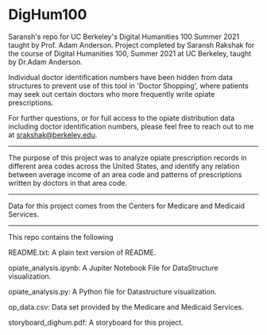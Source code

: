 # DigHum100
Saransh's repo for UC Berkeley's Digital Humanities 100 Summer 2021 taught by Prof. Adam Anderson. 
Project completed by Saransh Rakshak for the course of Digital Humanities 100, Summer 2021 at UC Berkeley, taught by Dr.Adam Anderson.

Individual doctor identification numbers have been hidden from data structures to prevent use of this tool in 'Doctor Shopping', where patients may seek out certain doctors who more frequently write opiate prescriptions.

For further questions, or for full access to the opiate distribution data including doctor identification numbers, please feel free to reach out to me at srakshak@berkeley.edu.

--------------------------------------------------------------

The purpose of this project was to analyze opiate prescription records in different area codes across the United States, and identify any relation between average income of an area code and patterns of prescriptions written by doctors in that area code.

--------------------------------------------------------------

Data for this project comes from the Centers for Medicare and Medicaid Services.

--------------------------------------------------------------

This repo contains the following 

README.txt:                    A plain text version of README.

opiate_analysis.ipynb:         A Jupiter Notebook File for DataStructure visualization.

opiate_analysis.py:            A Python file for Datastructure visualization.

op_data.csv:                   Data set provided by the Medicare and Medicaid Services.

storyboard_dighum.pdf:         A storyboard for this project.

